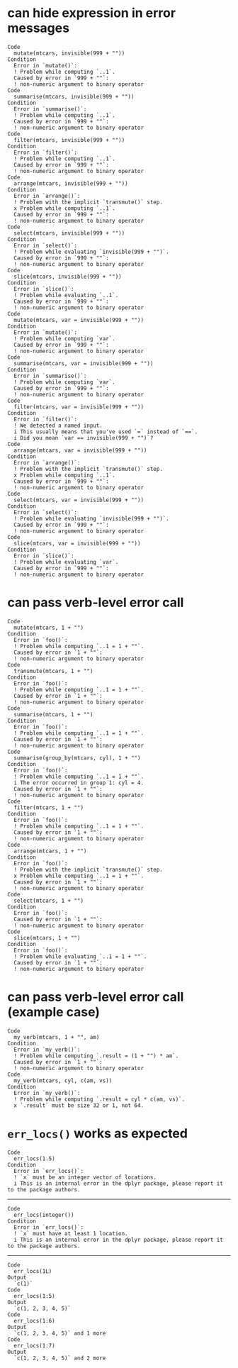 # can hide expression in error messages

    Code
      mutate(mtcars, invisible(999 + ""))
    Condition
      Error in `mutate()`:
      ! Problem while computing `..1`.
      Caused by error in `999 + ""`:
      ! non-numeric argument to binary operator
    Code
      summarise(mtcars, invisible(999 + ""))
    Condition
      Error in `summarise()`:
      ! Problem while computing `..1`.
      Caused by error in `999 + ""`:
      ! non-numeric argument to binary operator
    Code
      filter(mtcars, invisible(999 + ""))
    Condition
      Error in `filter()`:
      ! Problem while computing `..1`.
      Caused by error in `999 + ""`:
      ! non-numeric argument to binary operator
    Code
      arrange(mtcars, invisible(999 + ""))
    Condition
      Error in `arrange()`:
      ! Problem with the implicit `transmute()` step.
      x Problem while computing `..1`.
      Caused by error in `999 + ""`:
      ! non-numeric argument to binary operator
    Code
      select(mtcars, invisible(999 + ""))
    Condition
      Error in `select()`:
      ! Problem while evaluating `invisible(999 + "")`.
      Caused by error in `999 + ""`:
      ! non-numeric argument to binary operator
    Code
      slice(mtcars, invisible(999 + ""))
    Condition
      Error in `slice()`:
      ! Problem while evaluating `..1`.
      Caused by error in `999 + ""`:
      ! non-numeric argument to binary operator
    Code
      mutate(mtcars, var = invisible(999 + ""))
    Condition
      Error in `mutate()`:
      ! Problem while computing `var`.
      Caused by error in `999 + ""`:
      ! non-numeric argument to binary operator
    Code
      summarise(mtcars, var = invisible(999 + ""))
    Condition
      Error in `summarise()`:
      ! Problem while computing `var`.
      Caused by error in `999 + ""`:
      ! non-numeric argument to binary operator
    Code
      filter(mtcars, var = invisible(999 + ""))
    Condition
      Error in `filter()`:
      ! We detected a named input.
      i This usually means that you've used `=` instead of `==`.
      i Did you mean `var == invisible(999 + "")`?
    Code
      arrange(mtcars, var = invisible(999 + ""))
    Condition
      Error in `arrange()`:
      ! Problem with the implicit `transmute()` step.
      x Problem while computing `..1`.
      Caused by error in `999 + ""`:
      ! non-numeric argument to binary operator
    Code
      select(mtcars, var = invisible(999 + ""))
    Condition
      Error in `select()`:
      ! Problem while evaluating `invisible(999 + "")`.
      Caused by error in `999 + ""`:
      ! non-numeric argument to binary operator
    Code
      slice(mtcars, var = invisible(999 + ""))
    Condition
      Error in `slice()`:
      ! Problem while evaluating `var`.
      Caused by error in `999 + ""`:
      ! non-numeric argument to binary operator

# can pass verb-level error call

    Code
      mutate(mtcars, 1 + "")
    Condition
      Error in `foo()`:
      ! Problem while computing `..1 = 1 + ""`.
      Caused by error in `1 + ""`:
      ! non-numeric argument to binary operator
    Code
      transmute(mtcars, 1 + "")
    Condition
      Error in `foo()`:
      ! Problem while computing `..1 = 1 + ""`.
      Caused by error in `1 + ""`:
      ! non-numeric argument to binary operator
    Code
      summarise(mtcars, 1 + "")
    Condition
      Error in `foo()`:
      ! Problem while computing `..1 = 1 + ""`.
      Caused by error in `1 + ""`:
      ! non-numeric argument to binary operator
    Code
      summarise(group_by(mtcars, cyl), 1 + "")
    Condition
      Error in `foo()`:
      ! Problem while computing `..1 = 1 + ""`.
      i The error occurred in group 1: cyl = 4.
      Caused by error in `1 + ""`:
      ! non-numeric argument to binary operator
    Code
      filter(mtcars, 1 + "")
    Condition
      Error in `foo()`:
      ! Problem while computing `..1 = 1 + ""`.
      Caused by error in `1 + ""`:
      ! non-numeric argument to binary operator
    Code
      arrange(mtcars, 1 + "")
    Condition
      Error in `foo()`:
      ! Problem with the implicit `transmute()` step.
      x Problem while computing `..1 = 1 + ""`.
      Caused by error in `1 + ""`:
      ! non-numeric argument to binary operator
    Code
      select(mtcars, 1 + "")
    Condition
      Error in `foo()`:
      Caused by error in `1 + ""`:
      ! non-numeric argument to binary operator
    Code
      slice(mtcars, 1 + "")
    Condition
      Error in `foo()`:
      ! Problem while evaluating `..1 = 1 + ""`.
      Caused by error in `1 + ""`:
      ! non-numeric argument to binary operator

# can pass verb-level error call (example case)

    Code
      my_verb(mtcars, 1 + "", am)
    Condition
      Error in `my_verb()`:
      ! Problem while computing `.result = (1 + "") * am`.
      Caused by error in `1 + ""`:
      ! non-numeric argument to binary operator
    Code
      my_verb(mtcars, cyl, c(am, vs))
    Condition
      Error in `my_verb()`:
      ! Problem while computing `.result = cyl * c(am, vs)`.
      x `.result` must be size 32 or 1, not 64.

# `err_locs()` works as expected

    Code
      err_locs(1.5)
    Condition
      Error in `err_locs()`:
      ! `x` must be an integer vector of locations.
      i This is an internal error in the dplyr package, please report it to the package authors.

---

    Code
      err_locs(integer())
    Condition
      Error in `err_locs()`:
      ! `x` must have at least 1 location.
      i This is an internal error in the dplyr package, please report it to the package authors.

---

    Code
      err_locs(1L)
    Output
      `c(1)`
    Code
      err_locs(1:5)
    Output
      `c(1, 2, 3, 4, 5)`
    Code
      err_locs(1:6)
    Output
      `c(1, 2, 3, 4, 5)` and 1 more
    Code
      err_locs(1:7)
    Output
      `c(1, 2, 3, 4, 5)` and 2 more

